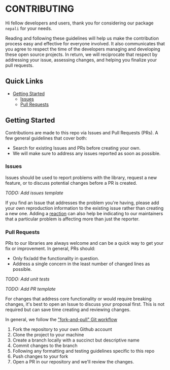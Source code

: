 # CONTRIBUTING

Hi fellow developers and users, thank you for considering our package `nepali` for your needs.

Reading and following these guidelines will help us make the contribution process easy and effective for everyone involved. It also communicates that you agree to respect the time of the developers managing and developing these open source projects. In return, we will reciprocate that respect by addressing your issue, assessing changes, and helping you finalize your pull requests.

## Quick Links
* [Getting Started](#getting-started)
	* [Issues](#issues)
	* [Pull Requests](#pull-requests)

## Getting Started
Contributions are made to this repo via Issues and Pull Requests (PRs). A few general guidelines that cover both:
* Search for existing Issues and PRs before creating your own.
* We will make sure to address any issues reported as soon as possible.

### Issues
Issues should be used to report problems with the library, request a new feature, or to discuss potential changes before a PR is created.

_TODO: Add issues template_

If you find an Issue that addresses the problem you're having, please add your own reproduction information to the existing issue rather than creating a new one. Adding a [reaction](https://github.blog/2016-03-10-add-reactions-to-pull-requests-issues-and-comments/) can also help be indicating to our maintainers that a particular problem is affecting more than just the reporter.

### Pull Requests
PRs to our libraries are always welcome and can be a quick way to get your fix or improvement. In general, PRs should:
* Only fix/add the functionality in question.
* Address a single concern in the least number of changed lines as possible.

_TODO: Add unit tests_

_TODO: Add PR template_

For changes that address core functionality or would require breaking changes, it's best to open an Issue to discuss your proposal first. This is not required but can save time creating and reviewing changes.

In general, we follow the ["fork-and-pull" Git workflow](https://github.com/susam/gitpr)
1. Fork the repository to your own Github account
2. Clone the project to your machine
3. Create a branch locally with a succinct but descriptive name
4. Commit changes to the branch
5. Following any formatting and testing guidelines specific to this repo
6. Push changes to your fork
7. Open a PR in our repository and we'll review the changes.
